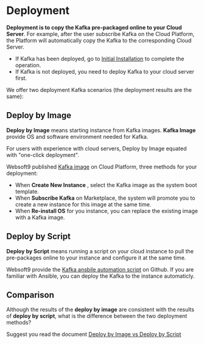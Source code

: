 # Deployment

**Deployment is to copy the Kafka pre-packaged online to your Cloud Server**. For example, after the user subscribe Kafka on the Cloud Platform, the Platform will automatically copy the Kafka to the corresponding Cloud Server.

- If Kafka has been deployed, go to [Initial Installation](/zh/stack-installation.md) to complete the operation.
- If Kafka is not deployed, you need to deploy Kafka to your cloud server first.

We offer two deployment Kafka scenarios (the deployment results are the same):

## Deploy by Image

**Deploy by Image** means starting instance from Kafka images. **Kafka Image** provide OS and software environment needed for Kafka.

For users with experience with cloud servers, Deploy by Image equated with "one-click deployment".

Websoft9 published [Kafka image](https://apps.websoft9.com/rabbitmq) on Cloud Platform, three methods for your deployment:

* When **Create New Instance** , select the Kafka image as the system boot template.
* When **Subscribe Kafka** on Marketplace, the system will promote you to create a new instance for this image at the same time.
* When **Re-install OS** for you instance, you can replace the existing image with a Kafka image.

## Deploy by Script

**Deploy by Script** means running a script on your cloud instance to pull the pre-packages online to your instance and configure it at the same time.

Websoft9 provide the [Kafka ansbile automation script](https://github.com/Websoft9/ansible-rabbitmq) on Github. If you are familiar with Ansible, you can deploy the Kafka to the instance automaticly.

## Comparison

Although the results of the **deploy by image** are consistent with the results of **deploy by script**, what is the difference between the two deployment methods?

Suggest you read the document [Deploy by Image vs Deploy by Script](https://support.websoft9.com/docs/faq/bz-product.html#deployment-comparison)
